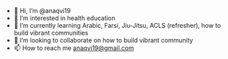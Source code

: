 - 👋 Hi, I’m @anaqvi19
- 👀 I’m interested in health education
- 🌱 I’m currently learning Arabic, Farsi, Jiu-Jitsu, ACLS (refresher), how to build vibrant communities
- 💞️ I’m looking to collaborate on how to build vibrant community
- 📫 How to reach me anaqvi19@gmail.com

<!---
anaqvi19/anaqvi19 is a ✨ special ✨ repository because its `README.md` (this file) appears on your GitHub profile.
You can click the Preview link to take a look at your changes.
--->
